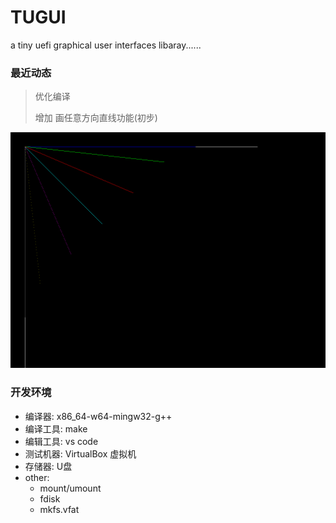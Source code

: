 # TUGUI
a tiny uefi graphical user interfaces libaray......

### 最近动态

> 优化编译
>
> 增加 画任意方向直线功能(初步)

![](./doc/images/test_pic/straight_line.png)



### 开发环境

- 编译器: x86_64-w64-mingw32-g++
- 编译工具: make
- 编辑工具: vs code
- 测试机器: VirtualBox 虚拟机
- 存储器: U盘
- other:
  - mount/umount
  - fdisk
  - mkfs.vfat